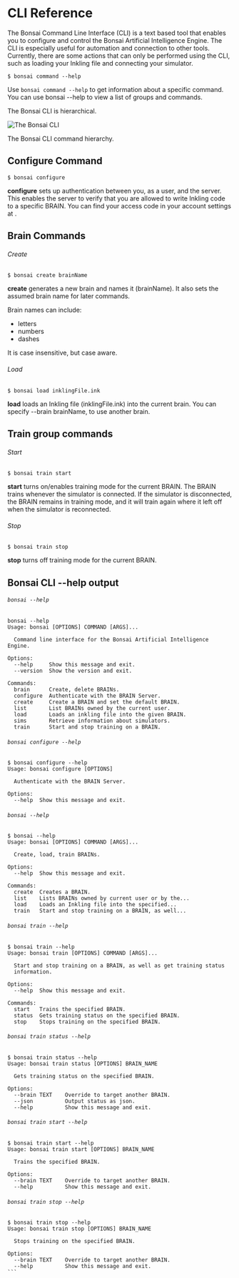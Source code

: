 # CLI Reference

The Bonsai Command Line Interface (CLI) is a text based tool that enables you to configure and control the Bonsai Artificial Intelligence Engine. The CLI is especially useful for automation and connection to other tools. Currently, there are some actions that can only be performed using the CLI, such as loading your Inkling file and connecting your simulator.  

```shell
$ bonsai command --help
```

Use `bonsai command --help` to get information about a specific command. You can use bonsai --help to view a list of groups and commands.

The Bonsai CLI is hierarchical.

![The Bonsai CLI][1]

The Bonsai CLI command hierarchy.

## Configure Command

```
$ bonsai configure
```

**configure** sets up authentication between you, as a user, and the server. This enables the server to verify that you are allowed to write Inkling code to a specific BRAIN. You can find your access code in your account settings at .

## Brain Commands

###### Create

```
$ bonsai create brainName
```

**create** generates a new brain and names it (brainName).  It also
sets the assumed brain name for later commands.

Brain names can include:

* letters
* numbers
* dashes

It is case insensitive, but case aware.

###### Load

```
$ bonsai load inklingFile.ink
```

**load** loads an Inkling file (inklingFile.ink) into the current
brain.  You can specify --brain brainName, to use another brain.

## Train group commands

###### Start

```
$ bonsai train start
```

**start** turns on/enables training mode for the current BRAIN. The BRAIN trains whenever the simulator is connected. If the simulator is disconnected, the BRAIN remains in training mode, and it will train again where it left off when the simulator is reconnected.

###### Stop

```
$ bonsai train stop
```

**stop** turns off training mode for the current BRAIN.

## Bonsai CLI --help output

###### `bonsai --help`

```
bonsai --help
Usage: bonsai [OPTIONS] COMMAND [ARGS]...

  Command line interface for the Bonsai Artificial Intelligence Engine.

Options:
  --help     Show this message and exit.
  --version  Show the version and exit.

Commands:
  brain      Create, delete BRAINs.
  configure  Authenticate with the BRAIN Server.
  create     Create a BRAIN and set the default BRAIN.
  list       List BRAINs owned by the current user.
  load       Loads an inkling file into the given BRAIN.
  sims       Retrieve information about simulators.
  train      Start and stop training on a BRAIN.
```

###### `bonsai configure --help`

```
$ bonsai configure --help
Usage: bonsai configure [OPTIONS]

  Authenticate with the BRAIN Server.

Options:
  --help  Show this message and exit.
```

###### `bonsai --help`

```
$ bonsai --help
Usage: bonsai [OPTIONS] COMMAND [ARGS]...

  Create, load, train BRAINs.

Options:
  --help  Show this message and exit.

Commands:
  create  Creates a BRAIN.
  list    Lists BRAINs owned by current user or by the...
  load    Loads an Inkling file into the specified...
  train   Start and stop training on a BRAIN, as well...
```

###### `bonsai train --help`

```
$ bonsai train --help
Usage: bonsai train [OPTIONS] COMMAND [ARGS]...

  Start and stop training on a BRAIN, as well as get training status
  information.

Options:
  --help  Show this message and exit.

Commands:
  start   Trains the specified BRAIN.
  status  Gets training status on the specified BRAIN.
  stop    Stops training on the specified BRAIN.
```

###### `bonsai train status --help`

```
$ bonsai train status --help
Usage: bonsai train status [OPTIONS] BRAIN_NAME

  Gets training status on the specified BRAIN.

Options:
  --brain TEXT    Override to target another BRAIN.
  --json          Output status as json.
  --help          Show this message and exit.
```

###### `bonsai train start --help`

```
$ bonsai train start --help
Usage: bonsai train start [OPTIONS] BRAIN_NAME

  Trains the specified BRAIN.

Options:
  --brain TEXT    Override to target another BRAIN.
  --help          Show this message and exit.
```

###### `bonsai train stop --help`

```
$ bonsai train stop --help
Usage: bonsai train stop [OPTIONS] BRAIN_NAME

  Stops training on the specified BRAIN.

Options:
  --brain TEXT    Override to target another BRAIN.
  --help          Show this message and exit.
‍```
```

[1]: https://daks2k3a4ib2z.cloudfront.net/57bf257ce45825764c5cb54b/57e9bbd37af2be7632479217_bonsaiAI.png "The Bonsai CLI"
